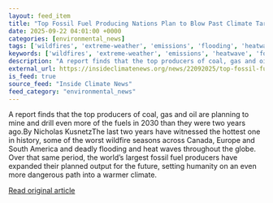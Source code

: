 ```yaml
---
layout: feed_item
title: "Top Fossil Fuel Producing Nations Plan to Blow Past Climate Targets"
date: 2025-09-22 04:01:00 +0000
categories: [environmental_news]
tags: ['wildfires', 'extreme-weather', 'emissions', 'flooding', 'heatwave', 'fossil-fuels']
keywords: ['wildfires', 'extreme-weather', 'emissions', 'heatwave', 'fossil', 'producing', 'fuel', 'flooding']
description: "A report finds that the top producers of coal, gas and oil are planning to mine and drill even more of the fuels in 2030 than they were two years ago"
external_url: https://insideclimatenews.org/news/22092025/top-fossil-fuel-nations-will-blow-past-climate-targets/
is_feed: true
source_feed: "Inside Climate News"
feed_category: "environmental_news"
---
```


A report finds that the top producers of coal, gas and oil are planning to mine and drill even more of the fuels in 2030 than they were two years ago.By Nicholas KusnetzThe last two years have witnessed the hottest one in history, some of the worst wildfire seasons across Canada, Europe and South America and deadly flooding and heat waves throughout the globe. Over that same period, the world’s largest fossil fuel producers have expanded their planned output for the future, setting humanity on an even more dangerous path into a warmer climate.

[Read original article](https://insideclimatenews.org/news/22092025/top-fossil-fuel-nations-will-blow-past-climate-targets/)
